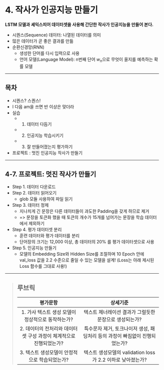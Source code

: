 # 4. 작사가 인공지능 만들기
**LSTM 모델과 셰익스피어 데이터셋을 사용해 간단한 작사가 인공지능을 만들어 본다.**

- 시퀀스(Sequence) 데이터: 나열된 데이터를 의미
- 많은 데이터가 곧 좋은 결과를 만듦
- 순환신경망(RNN)
  - 생성한 단어를 다시 입력으로 사용
  - 언어 모델(Language Model): n번째 단어 $w_n$으로 무엇이 올지를 예측하는 확률 모델

---
## 목차
- 시퀀스? 스퀀스!
- I 다음 am을 쓰면 반 이상은 맞더라
- 실습
  - 1) 데이터 다듬기
  - 2) 인공지능 학습시키기
  - 3) 잘 만들어졌는지 평가하기
- 프로젝트 : 멋진 인공지능 작사가 만들기

---
## 4-7. 프로젝트: 멋진 작사가 만들기
- Step 1. 데이터 다운로드
- Step 2. 데이터 읽어오기
  - glob 모듈 사용하여 파일 읽기
- Step 3. 데이터 정제
  - 지나치게 긴 문장은 다른 데이터들이 과도한 Padding을 갖게 하므로 제거
  - => 문장을 토큰화 했을 때 토큰의 개수가 15개를 넘어가는 문장을 학습 데이터에서 제외하기
- Step 4. 평가 데이터셋 분리
  - 훈련 데이터와 평가 데이터를 분리
  - 단어장의 크기는 12,000 이상, 총 데이터의 20% 를 평가 데이터셋으로 사용
- Step 5. 인공지능 만들기
  - 모델의 Embedding Size와 Hidden Size를 조절하며 10 Epoch 안에 val_loss 값을 2.2 수준으로 줄일 수 있는 모델을 설계! (Loss는 아래 제시된 Loss 함수를 그대로 사용!)

---
>## **루브릭**
>|평가문항|상세기준|
>|:---:|:---:|
>|1. 가사 텍스트 생성 모델이 정상적으로 동작하는가?|텍스트 제너레이션 결과가 그럴듯한 문장으로 생성되는가?|
>|2. 데이터의 전처리와 데이터셋 구성 과정이 체계적으로 진행되었는가?|특수문자 제거, 토크나이저 생성, 패딩처리 등의 과정이 빠짐없이 진행되었는가?|
>|3. 텍스트 생성모델이 안정적으로 학습되었는가?|텍스트 생성모델의 validation loss가 2.2 이하로 낮아졌는가?|